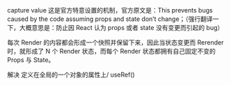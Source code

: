 
capture value
这是官方特意设置的机制，官方原文是：This prevents bugs caused by the code assuming props and state don’t change；（强行翻译一下，大概意思是：防止因 React 认为 props 或者 state 没有变更而引起的 bug）

每次 Render 的内容都会形成一个快照并保留下来，因此当状态变更而 Rerender 时，就形成了 N 个 Render 状态，而每个 Render 状态都拥有自己固定不变的 Props 与 State。

解决 
定义在全局的一个对象的属性上/ useRef()
